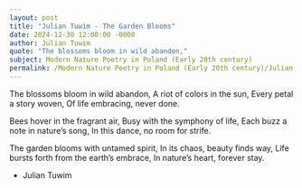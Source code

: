 ```yaml
---
layout: post
title: "Julian Tuwim - The Garden Blooms"
date: 2024-12-30 12:00:00 -0000
author: Julian Tuwim
quote: "The blossoms bloom in wild abandon,"
subject: Modern Nature Poetry in Poland (Early 20th century)
permalink: /Modern Nature Poetry in Poland (Early 20th century)/Julian Tuwim/Julian Tuwim - The Garden Blooms
---
```


The blossoms bloom in wild abandon,
A riot of colors in the sun,
Every petal a story woven,
Of life embracing, never done.

Bees hover in the fragrant air,
Busy with the symphony of life,
Each buzz a note in nature’s song,
In this dance, no room for strife.

The garden blooms with untamed spirit,
In its chaos, beauty finds way,
Life bursts forth from the earth’s embrace,
In nature’s heart, forever stay.

- Julian Tuwim
